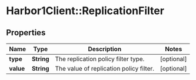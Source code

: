 # Harbor1Client::ReplicationFilter

## Properties
Name | Type | Description | Notes
------------ | ------------- | ------------- | -------------
**type** | **String** | The replication policy filter type. | [optional] 
**value** | **String** | The value of replication policy filter. | [optional] 


